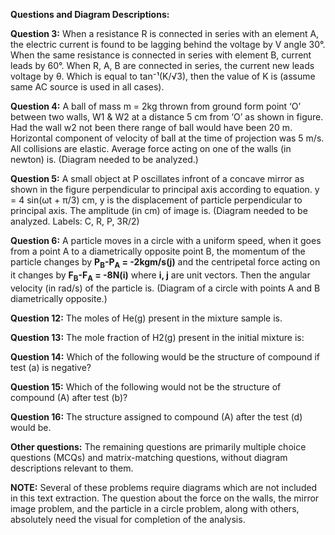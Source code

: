 **Questions and Diagram Descriptions:**

**Question 3:** When a resistance R is connected in series with an element A, the electric current is found to be lagging behind the voltage by V angle 30°. When the same resistance is connected in series with element B, current leads by 60°. When R, A, B are connected in series, the current new leads voltage by θ. Which is equal to tan⁻¹(K/√3), then the value of K is (assume same AC source is used in all cases).

**Question 4:** A ball of mass m = 2kg thrown from ground form point ‘O’ between two walls, W1 & W2 at a distance 5 cm from ‘O’ as shown in figure. Had the wall w2 not been there range of ball would have been 20 m. Horizontal component of velocity of ball at the time of projection was 5 m/s. All collisions are elastic. Average force acting on one of the walls (in newton) is. (Diagram needed to be analyzed.)

**Question 5:** A small object at P oscillates infront of a concave mirror as shown in the figure perpendicular to principal axis according to equation.  y = 4 sin(ωt + π/3) cm,  y is the displacement of particle perpendicular to principal axis. The amplitude (in cm) of image is. (Diagram needed to be analyzed.  Labels: C, R, P, 3R/2)

**Question 6:** A particle moves in a circle with a uniform speed, when it goes from a point A to a diametrically opposite point B, the momentum of the particle changes by  **P<sub>B</sub>-P<sub>A</sub> = -2kgm/s(j)**  and the centripetal force acting on it changes by  **F<sub>B</sub>-F<sub>A</sub> = -8N(i)** where **i, j** are unit vectors. Then the angular velocity (in rad/s) of the particle is. (Diagram of a circle with points A and B diametrically opposite.)

**Question 12:** The moles of He(g) present in the mixture sample is.

**Question 13:** The mole fraction of H2(g) present in the initial mixture is:

**Question 14:** Which of the following would be the structure of compound if test (a) is negative?

**Question 15:** Which of the following would not be the structure of compound (A) after test (b)?

**Question 16:** The structure assigned to compound (A) after the test (d) would be.

**Other questions:** The remaining questions are primarily multiple choice questions (MCQs) and matrix-matching questions, without diagram descriptions relevant to them.

**NOTE:**  Several of these problems require diagrams which are not included in this text extraction.  The question about the force on the walls, the mirror image problem, and the particle in a circle problem, along with others, absolutely need the visual for completion of the analysis.  
